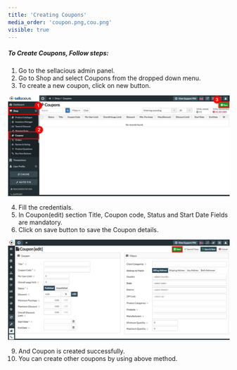 ```yaml
---
title: 'Creating Coupons'
media_order: 'coupon.png,cou.png'
visible: true
---
```


##### **To Create Coupons, Follow steps:**

1. Go to the sellacious admin panel.
2. Go to Shop and select Coupons from the dropped down menu.
3. To create a new coupon, click on new button.

![](coupon.png)

4. Fill the credentials.
6. In Coupon(edit) section Title, Coupon code, Status and Start Date Fields are mandatory.
7. Click on save button to save the Coupon details.

![](cou.png)

9. And Coupon is created successfully.
10. You can create other coupons by using above method.
